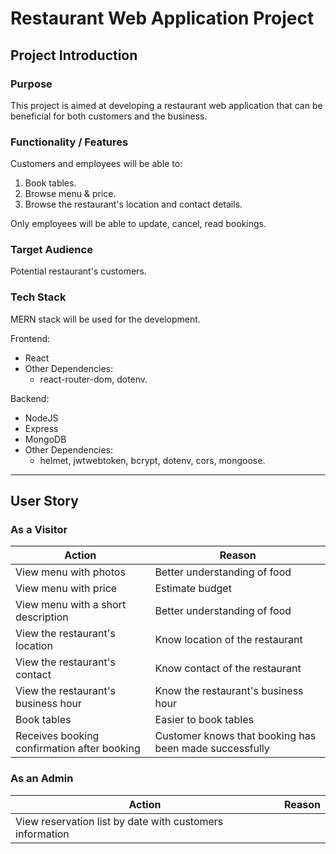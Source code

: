 # Restaurant Web Application Project

## Project Introduction

### Purpose

This project is aimed at developing a restaurant web application that can be beneficial for both customers and the business.

### Functionality / Features

Customers and employees will be able to:

1. Book tables.
2. Browse menu & price.
3. Browse the restaurant's location and contact details.

Only employees will be able to update, cancel, read bookings.

### Target Audience

Potential restaurant's customers.

### Tech Stack

MERN stack will be used for the development.

Frontend:

- React
- Other Dependencies:
  - react-router-dom, dotenv.

Backend:

- NodeJS
- Express
- MongoDB
- Other Dependencies:
  - helmet, jwtwebtoken, bcrypt, dotenv, cors, mongoose.

---

## User Story

### As a **Visitor**
  
| Action | Reason |  
| ------ | ------ |
| View menu with photos | Better understanding of food |
| View menu with price | Estimate budget |
| View menu with a short description | Better understanding of food |
| View the restaurant's location | Know location of the restaurant |
| View the restaurant's contact | Know contact of the restaurant |
| View the restaurant's business hour | Know the restaurant's business hour |
| Book tables | Easier to book tables |
| Receives booking confirmation after booking | Customer knows that booking has been made successfully |

### As an **Admin**

| Action | Reason |  
| ------ | ------ |
| View reservation list by date with customers information |  |

